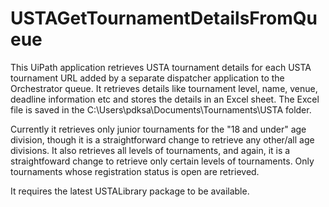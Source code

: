 # USTAGetTournamentDetailsFromQueue
This UiPath application retrieves USTA tournament details for each USTA tournament URL added by a separate
dispatcher application to the Orchestrator queue. It retrieves details like tournament level, name, venue, 
deadline information etc and stores the details in an Excel sheet.  The Excel file is saved in the 
C:\Users\pdksa\Documents\Tournaments\USTA folder.

Currently it retrieves only junior tournaments for the "18 and under" age division, though it is a straightforward 
change to retrieve any other/all age divisions.  It also retrieves all levels of tournaments, and again, it is a 
straightfoward change to retrieve only certain levels of tournaments.  Only tournaments whose registration status
is open are retrieved.

It requires the latest USTALibrary package to be available. 
